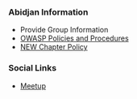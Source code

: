 ### Abidjan Information
* Provide Group Information
* [OWASP Policies and Procedures](https://owasp.org/www-policy/)
* [NEW Chapter Policy](https://owasp.org/www-policy/operational/chapters)

### Social Links
* [Meetup](https://www.meetup.com/abidjan-owasp-meetup-group/)


